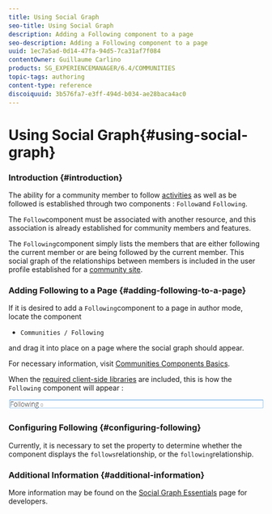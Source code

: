 ```yaml
---
title: Using Social Graph
seo-title: Using Social Graph
description: Adding a Following component to a page
seo-description: Adding a Following component to a page
uuid: 1ec7a5ad-0d14-47fa-94d5-7ca31af7f084
contentOwner: Guillaume Carlino
products: SG_EXPERIENCEMANAGER/6.4/COMMUNITIES
topic-tags: authoring
content-type: reference
discoiquuid: 3b576fa7-e3ff-494d-b034-ae28baca4ac0
---
```


# Using Social Graph{#using-social-graph}

### Introduction {#introduction}

The ability for a community member to follow [activities](../../communities/using/activities.md) as well as be followed is established through two components : `Follow`and `Following`.

The `Follow`component must be associated with another resource, and this association is already established for community members and features.

The `Following`component simply lists the members that are either following the current member or are being followed by the current member. This social graph of the relationships between members is included in the user profile established for a [community site](../../communities/using/overview.md#communitiessites).

### Adding Following to a Page {#adding-following-to-a-page}

If it is desired to add a `Following`component to a page in author mode, locate the component

* `Communities / Following`

and drag it into place on a page where the social graph should appear.

For necessary information, visit [Communities Components Basics](../../communities/using/basics.md).

When the [required client-side libraries](../../communities/using/essentials-socialgraph.md#essentialsforclientside) are included, this is how the `Following` component will appear :

![](assets/chlimage_1-447.png)

### Configuring Following {#configuring-following}

Currently, it is necessary to set the property to determine whether the component displays the `follows`relationship, or the `following`relationship.

### Additional Information {#additional-information}

More information may be found on the [Social Graph Essentials](../../communities/using/essentials-socialgraph.md) page for developers.

